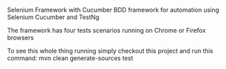 Selenium Framework with Cucumber
BDD framework for automation using Selenium Cucumber and TestNg

The framework has four tests scenarios running on Chrome or Firefox browsers



To see this whole thing running simply checkout this project and run this command:
mvn clean generate-sources test